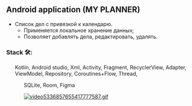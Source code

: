 ## Android application (MY PLANNER)
+ Список дел с привязкой к календарю. 
  + Применяется локальное хранение данных;
  + Позволяет добавлять дела, редактировать, удалять.
### Stack 🛠:
<ul> Kotlin, Android studio, Xml, Activity, Fragment, RecyclerView, Adapter, ViewModel, Repository, Coroutines+Flow, Thread, 
  <ul>SQLite, Room, Figma

<a href="https://gifyu.com/image/Sdypd"><img src="https://s11.gifyu.com/images/video5336857655417777587.gif" alt="video5336857655417777587.gif" border="0" /></a>
